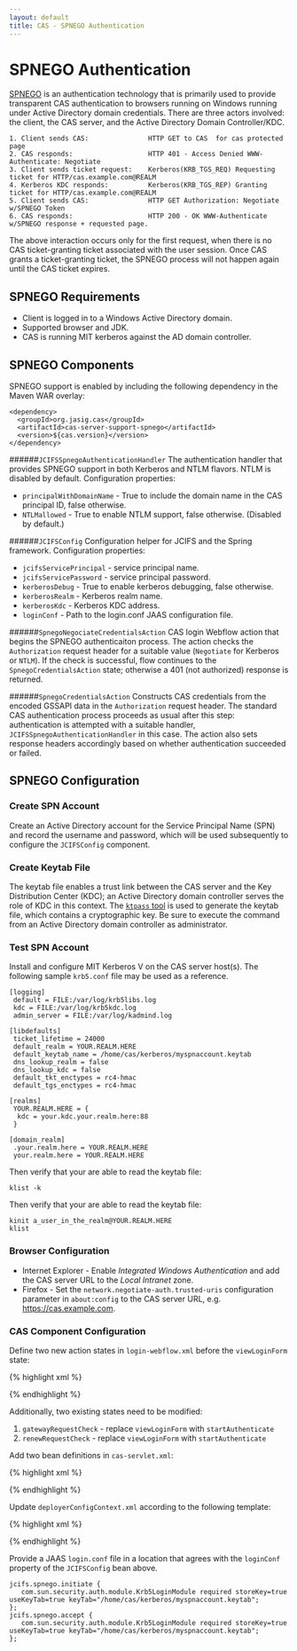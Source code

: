 ```yaml
---
layout: default
title: CAS - SPNEGO Authentication
---
```


# SPNEGO Authentication
[SPNEGO](http://en.wikipedia.org/wiki/SPNEGO) is an authentication technology that is primarily used to provide
transparent CAS authentication to browsers running on Windows running under Active Directory domain credentials.
There are three actors involved: the client, the CAS server, and the Active Directory Domain Controller/KDC.

    1. Client sends CAS:               HTTP GET to CAS  for cas protected page
    2. CAS responds:                   HTTP 401 - Access Denied WWW-Authenticate: Negotiate
    3. Client sends ticket request:    Kerberos(KRB_TGS_REQ) Requesting ticket for HTTP/cas.example.com@REALM
    4. Kerberos KDC responds:          Kerberos(KRB_TGS_REP) Granting ticket for HTTP/cas.example.com@REALM
    5. Client sends CAS:               HTTP GET Authorization: Negotiate w/SPNEGO Token
    6. CAS responds:                   HTTP 200 - OK WWW-Authenticate w/SPNEGO response + requested page.

The above interaction occurs only for the first request, when there is no CAS ticket-granting ticket associated with
the user session. Once CAS grants a ticket-granting ticket, the SPNEGO process will not happen again until the CAS
ticket expires.


## SPNEGO Requirements
* Client is logged in to a Windows Active Directory domain.
* Supported browser and JDK.
* CAS is running MIT kerberos against the AD domain controller.


## SPNEGO Components
SPNEGO support is enabled by including the following dependency in the Maven WAR overlay:

    <dependency>
      <groupId>org.jasig.cas</groupId>
      <artifactId>cas-server-support-spnego</artifactId>
      <version>${cas.version}</version>
    </dependency>


######`JCIFSSpnegoAuthenticationHandler`
The authentication handler that provides SPNEGO support in both Kerberos and NTLM flavors. NTLM is disabled by default.
Configuration properties:

* `principalWithDomainName` - True to include the domain name in the CAS principal ID, false otherwise.
* `NTLMallowed` - True to enable NTLM support, false otherwise. (Disabled by default.)


######`JCIFSConfig`
Configuration helper for JCIFS and the Spring framework. Configuration properties:

* `jcifsServicePrincipal` - service principal name.
* `jcifsServicePassword` - service principal password.
* `kerberosDebug` - True to enable kerberos debugging, false otherwise.
* `kerberosRealm` - Kerberos realm name.
* `kerberosKdc` - Kerberos KDC address.
* `loginConf` - Path to the login.conf JAAS configuration file.



######`SpnegoNegociateCredentialsAction`
CAS login Webflow action that begins the SPNEGO authenticaiton process. The action checks the `Authorization` request
header for a suitable value (`Negotiate` for Kerberos or `NTLM`). If the check is successful, flow continues to the
`SpnegoCredentialsAction` state; otherwise a 401 (not authorized) response is returned.


######`SpnegoCredentialsAction`
Constructs CAS credentials from the encoded GSSAPI data in the `Authorization` request header. The standard CAS
authentication process proceeds as usual after this step: authentication is attempted with a suitable handler,
`JCIFSSpnegoAuthenticationHandler` in this case. The action also sets response headers accordingly based on whether
authentication succeeded or failed.


## SPNEGO Configuration


### Create SPN Account
Create an Active Directory account for the Service Principal Name (SPN) and record the username and password, which
will be used subsequently to configure the `JCIFSConfig` component.


### Create Keytab File
The keytab file enables a trust link between the CAS server and the Key Distribution Center (KDC); an Active Directory
domain controller serves the role of KDC in this context.
The [`ktpass` tool](http://technet.microsoft.com/en-us/library/cc753771.aspx) is used to generate the keytab file,
which contains a cryptographic key. Be sure to execute the command from an Active Directory domain controller as
administrator.


### Test SPN Account
Install and configure MIT Kerberos V on the CAS server host(s). The following sample `krb5.conf` file may be used
as a reference.

    [logging]
     default = FILE:/var/log/krb5libs.log
     kdc = FILE:/var/log/krb5kdc.log
     admin_server = FILE:/var/log/kadmind.log
     
    [libdefaults]
     ticket_lifetime = 24000
     default_realm = YOUR.REALM.HERE
     default_keytab_name = /home/cas/kerberos/myspnaccount.keytab
     dns_lookup_realm = false
     dns_lookup_kdc = false
     default_tkt_enctypes = rc4-hmac
     default_tgs_enctypes = rc4-hmac
     
    [realms]
     YOUR.REALM.HERE = {
      kdc = your.kdc.your.realm.here:88
     }
     
    [domain_realm]
     .your.realm.here = YOUR.REALM.HERE
     your.realm.here = YOUR.REALM.HERE

Then verify that your are able to read the keytab file:

    klist -k

Then verify that your are able to read the keytab file:

    kinit a_user_in_the_realm@YOUR.REALM.HERE
    klist


### Browser Configuration
* Internet Explorer - Enable _Integrated Windows Authentication_ and add the CAS server URL to the _Local Intranet_
zone.
* Firefox - Set the `network.negotiate-auth.trusted-uris` configuration parameter in `about:config` to the CAS server
URL, e.g. https://cas.example.com.


### CAS Component Configuration
Define two new action states in `login-webflow.xml` before the `viewLoginForm` state:

{% highlight xml %}
<action-state id="startAuthenticate">
  <evaluate expression="negociateSpnego" />
  <transition on="success" to="spnego" />
</action-state>
 
<action-state id="spnego">
  <evaluate expression="spnego" />
  <transition on="success" to="sendTicketGrantingTicket" />
  <transition on="error" to="viewLoginForm" />
</action-state>
{% endhighlight %}

Additionally, two existing states need to be modified:
1. `gatewayRequestCheck` - replace `viewLoginForm` with `startAuthenticate`
2. `renewRequestCheck` - replace `viewLoginForm` with `startAuthenticate`


Add two bean definitions in `cas-servlet.xml`:

{% highlight xml %}
<bean id="negociateSpnego" class="org.jasig.cas.support.spnego.web.flow.SpnegoNegociateCredentialsAction" />
 
<bean id="spnego" class="org.jasig.cas.support.spnego.web.flow.SpnegoCredentialsAction"
      p:centralAuthenticationService-ref="centralAuthenticationService" />
{% endhighlight %}

Update `deployerConfigContext.xml` according to the following template:

{% highlight xml %}
<bean id="jcifsConfig"
      class="org.jasig.cas.support.spnego.authentication.handler.support.JCIFSConfig"
      p:jcifsServicePrincipal="HTTP/cas.example.com@EXAMPLE.COM"
      p:kerberosDebug="false"
      p:kerberosRealm="EXAMPLE.COM"
      p:kerberosKdc="172.10.1.10"
      p:loginConf="/path/to/login.conf" />

<bean id="spnegoAuthentication" class="jcifs.spnego.Authentication" />

<bean id="spnegoHandler"
      class="org.jasig.cas.support.spnego.authentication.handler.support.JCIFSSpnegoAuthenticationHandler"
      p:authentication-ref="spnegoAuthentication"
      p:principalWithDomainName="false"
      p:NTLMallowed="true" />

<bean id="spnegoPrincipalResolver"
      class="org.jasig.cas.support.spnego.authentication.principal.SpnegoPrincipalResolver" />

<bean id="authenticationManager"
      class="org.jasig.cas.authentication.PolicyBasedAuthenticationManager">
  <constructor-arg>
    <map>
      <entry key-ref="spnegoHandler" value-ref="spnegoPrincipalResolver"/>
    </map>
  </constructor-arg>
  <property name="authenticationMetaDataPopulators">
    <list>
      <bean class="org.jasig.cas.authentication.SuccessfulHandlerMetaDataPopulator" />
    </list>
  </property>
</bean>
{% endhighlight %}

Provide a JAAS `login.conf` file in a location that agrees with the `loginConf` property of the `JCIFSConfig` bean
above.

    jcifs.spnego.initiate {
       com.sun.security.auth.module.Krb5LoginModule required storeKey=true useKeyTab=true keyTab="/home/cas/kerberos/myspnaccount.keytab";
    };
    jcifs.spnego.accept {
       com.sun.security.auth.module.Krb5LoginModule required storeKey=true useKeyTab=true keyTab="/home/cas/kerberos/myspnaccount.keytab";
    };
